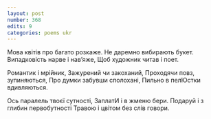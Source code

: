 ```yaml
---
layout: post
number: 368
edits: 9
categories: poems ukr
---
```


Мова квітів про багато розкаже.
Не даремно вибирають букет.
Випадковість нарве і навʼяже,
Щоб художник читав і поет.

Романтик і мрійник,
Зажурений чи закоханий,
Проходячи повз, зупиняються, 
Про думки забувши сполохані,
Пильно в пелЮстки вдивляються. 

Ось паралель твоєї сутності,
ЗаплатИ і в жменю бери.
Подаруй і з глибин первобутності
Травою і цвітом без слів говори.
